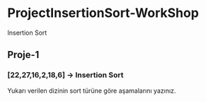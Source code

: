 # ProjectInsertionSort-WorkShop

Insertion Sort

## Proje-1

### [22,27,16,2,18,6] -> Insertion Sort

Yukarı verilen dizinin sort türüne göre aşamalarını yazınız.
